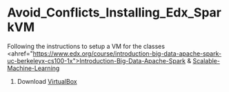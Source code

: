 # Avoid_Conflicts_Installing_Edx_SparkVM

Following the instructions to setup a VM for the classes <ahref="https://www.edx.org/course/introduction-big-data-apache-spark-uc-berkeleyx-cs100-1x">Introduction-Big-Data-Apache-Spark</a> & <a href="https://www.edx.org/course/scalable-machine-learning-uc-berkeleyx-cs190-1x">Scalable-Machine-Learning</a> 

1. Download <a href="https://www.virtualbox.org/wiki/Downloads">VirtualBox</a>  
